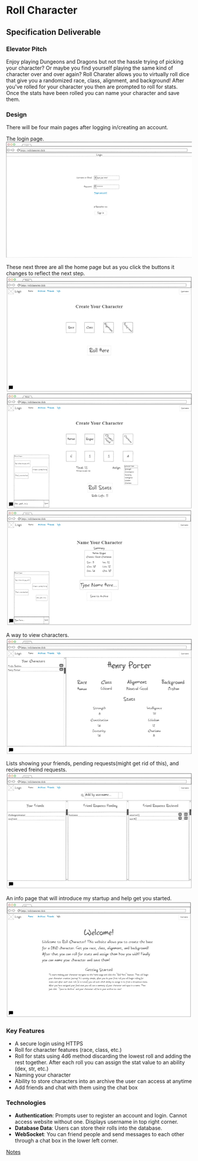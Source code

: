 # Roll Character
## Specification Deliverable
### Elevator Pitch
Enjoy playing Dungeons and Dragons but not the hassle trying of picking your character? Or maybe you find yourself playing the same kind of character over and over again? Roll Charater allows you to virtually roll dice that give you a randomized race, class, alignment, and background! After you've rolled for your character you then are prompted to roll for stats. Once the stats have been rolled you can name your character and save them.
### Design
There will be four main pages after logging in/creating an account.

The login page.
![Login Page](rc-login.jpg)

These next three are all the home page but as you click the buttons it changes to reflect the next step.
![Base Home](rc-home-first.jpg)
![Stats Home](rc-home-second.jpg)
![Name Homes](rc-home-third.jpg)

A way to view characters.
![Archive](rc-archive.jpg)

Lists showing your friends, pending requests(might get rid of this), and recieved freind requests.
![Friends](rc-friends.jpg)

An info page that will introduce my startup and help get you started.
![Info](rc-info.jpg)

### Key Features
- A secure login using HTTPS
- Roll for character features (race, class, etc.)
- Roll for stats using 4d6 method discarding the lowest roll and adding the rest together. After each roll you can assign the stat value to an ability (dex, str, etc.)
- Naming your character
- Ability to store characters into an archive the user can access at anytime
- Add friends and chat with them using the chat box
### Technologies
- **Authentication**: Prompts user to register an account and login. Cannot access website without one. Displays username in top right corner.
- **Database Data**: Users can store their rolls into the database.
- **WebSocket**: You can friend people and send messages to each other through a chat box in the lower left corner.


[Notes](notes.md)